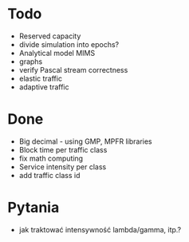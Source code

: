 
# Todo

- Reserved capacity
- divide simulation into epochs?
- Analytical model MIMS
- graphs
- verify Pascal stream correctness
- elastic traffic
- adaptive traffic

# Done

- Big decimal - using GMP, MPFR libraries
- Block time per traffic class
- fix math computing
- Service intensity per class
- add traffic class id


# Pytania

 - jak traktować intensywność lambda/gamma, itp.?
